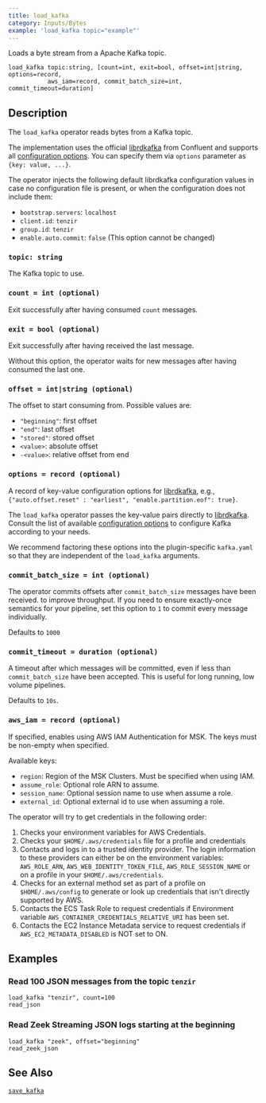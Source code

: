 ```yaml
---
title: load_kafka
category: Inputs/Bytes
example: 'load_kafka topic="example"'
---
```


Loads a byte stream from a Apache Kafka topic.

```tql
load_kafka topic:string, [count=int, exit=bool, offset=int|string, options=record,
           aws_iam=record, commit_batch_size=int, commit_timeout=duration]
```

## Description

The `load_kafka` operator reads bytes from a Kafka topic.

The implementation uses the official [librdkafka][librdkafka] from Confluent and
supports all [configuration options][librdkafka-options]. You can specify them
via `options` parameter as `{key: value, ...}`.

[librdkafka]: https://github.com/confluentinc/librdkafka
[librdkafka-options]: https://github.com/confluentinc/librdkafka/blob/master/CONFIGURATION.md

The operator injects the following default librdkafka configuration values in
case no configuration file is present, or when the configuration does not
include them:

- `bootstrap.servers`: `localhost`
- `client.id`: `tenzir`
- `group.id`: `tenzir`
- `enable.auto.commit`: `false` (This option cannot be changed)

### `topic: string`

The Kafka topic to use.

### `count = int (optional)`

Exit successfully after having consumed `count` messages.

### `exit = bool (optional)`

Exit successfully after having received the last message.

Without this option, the operator waits for new messages after having consumed the
last one.

### `offset = int|string (optional)`

The offset to start consuming from. Possible values are:

- `"beginning"`: first offset
- `"end"`: last offset
- `"stored"`: stored offset
- `<value>`: absolute offset
- `-<value>`: relative offset from end

<!--
- `s@<value>`: timestamp in ms to start at
- `e@<value>`: timestamp in ms to stop at (not included)
-->

### `options = record (optional)`

A record of key-value configuration options for
[librdkafka][librdkafka], e.g., `{"auto.offset.reset" : "earliest",
"enable.partition.eof": true}`.

The `load_kafka` operator passes the key-value pairs directly to
[librdkafka][librdkafka]. Consult the list of available [configuration
options][librdkafka-options] to configure Kafka according to your needs.

We recommend factoring these options into the plugin-specific `kafka.yaml` so
that they are independent of the `load_kafka` arguments.

### `commit_batch_size = int (optional)`

The operator commits offsets after `commit_batch_size` messages have been received.
to improve throughput. If you need to ensure exactly-once semantics for your
pipeline, set this option to `1` to commit every message individually.

Defaults to `1000`

### `commit_timeout = duration (optional)`

A timeout after which messages will be committed, even if less than `commit_batch_size`
have been accepted. This is useful for long running, low volume pipelines.

Defaults to `10s`.

### `aws_iam = record (optional)`

If specified, enables using AWS IAM Authentication for MSK. The keys must be
non-empty when specified.

Available keys:

- `region`: Region of the MSK Clusters. Must be specified when using IAM.
- `assume_role`: Optional role ARN to assume.
- `session_name`: Optional session name to use when assume a role.
- `external_id`: Optional external id to use when assuming a role.

The operator will try to get credentials in the following order:

1. Checks your environment variables for AWS Credentials.
2. Checks your `$HOME/.aws/credentials` file for a profile and credentials
3. Contacts and logs in to a trusted identity provider. The login information to
   these providers can either be on the environment variables: `AWS_ROLE_ARN`,
   `AWS_WEB_IDENTITY_TOKEN_FILE`, `AWS_ROLE_SESSION_NAME` or on a profile in your
   `$HOME/.aws/credentials`.
4. Checks for an external method set as part of a profile on `$HOME/.aws/config`
   to generate or look up credentials that isn't directly supported by AWS.
5. Contacts the ECS Task Role to request credentials if Environment variable
   `AWS_CONTAINER_CREDENTIALS_RELATIVE_URI` has been set.
6. Contacts the EC2 Instance Metadata service to request credentials if
   `AWS_EC2_METADATA_DISABLED` is NOT set to ON.

## Examples

### Read 100 JSON messages from the topic `tenzir`

```tql
load_kafka "tenzir", count=100
read_json
```

### Read Zeek Streaming JSON logs starting at the beginning

```tql
load_kafka "zeek", offset="beginning"
read_zeek_json
```

## See Also

[`save_kafka`](/reference/operators/save_kafka)
